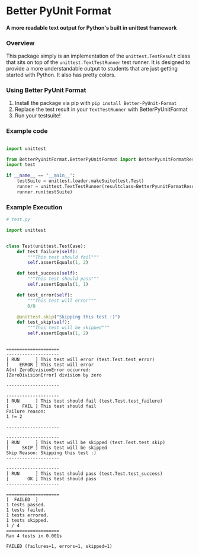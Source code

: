 # Better PyUnit Format
#### A more readable text output for Python's built in unittest framework


### Overview

This package simply is an implementation of the `unittest.TestResult` class that sits on
top of the `unittest.TextTestRunner` test runner. It is designed to provide a more understandable
output to students that are just getting started with Python. It also has pretty colors.

### Using Better PyUnit Format

1. Install the package via pip with `pip install Better-PyUnit-Format`
2. Replace the test result in your `TextTestRunner` with BetterPyUnitFormat
3. Run your testsuite!


### Example code

```python

import unittest

from BetterPyUnitFormat.BetterPyUnitFormat import BetterPyunitFormatResult
import test

if __name__ == "__main__":
    testSuite = unittest.loader.makeSuite(test.Test)
    runner = unittest.TextTestRunner(resultclass=BetterPyunitFormatResult)
    runner.run(testSuite)
```

### Example Execution

```python
# test.py

import unittest


class Test(unittest.TestCase):
    def test_failure(self):
        """This test should fail"""
        self.assertEquals(1, 2)

    def test_success(self):
        """This test should pass"""
        self.assertEquals(1, 1)

    def test_error(self):
        """This test will error"""
        0/0

    @unittest.skip("Skipping this test :)")
    def test_skip(self):
        """This test will be skipped"""
        self.assertEquals(1, 2)
```
```text

====================
--------------------
[ RUN      ] This test will error (test.Test.test_error)
[    ERROR ] This test will error
A(n) ZeroDivisionError occurred:
[ZeroDivisionError] division by zero

-------------------- 

--------------------
[ RUN      ] This test should fail (test.Test.test_failure)
[     FAIL ] This test should fail
Failure reason:
1 != 2

-------------------- 

--------------------
[ RUN      ] This test will be skipped (test.Test.test_skip)
[     SKIP ] This test will be skipped
Skip Reason: Skipping this test :)
-------------------- 

--------------------
[ RUN      ] This test should pass (test.Test.test_success)
[       OK ] This test should pass
-------------------- 

====================
[  FAILED  ] 
1 tests passed.
1 tests failed.
1 tests errored.
1 tests skipped.
1 / 4
====================
Ran 4 tests in 0.001s

FAILED (failures=1, errors=1, skipped=1)
```